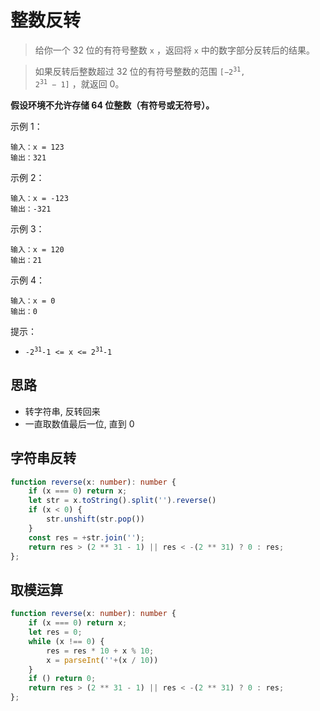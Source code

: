# 整数反转

> 给你一个 32 位的有符号整数 `x` ，返回将 `x` 中的数字部分反转后的结果。

> 如果反转后整数超过 32 位的有符号整数的范围 <code>[−2<sup>31</sup>, 2<sup>31</sup> − 1]</code> ，就返回 0。

**假设环境不允许存储 64 位整数（有符号或无符号）。**

示例 1：

```
输入：x = 123
输出：321
```

示例 2：

```
输入：x = -123
输出：-321
```

示例 3：

```
输入：x = 120
输出：21
```

示例 4：

```
输入：x = 0
输出：0
```

提示：

- <code>-2<sup>31</sup>-1 <= x <= 2<sup>31</sup>-1</code>

## 思路

- 转字符串, 反转回来
- 一直取数值最后一位, 直到 0

## 字符串反转

```TypeScript
function reverse(x: number): number {
    if (x === 0) return x;
    let str = x.toString().split('').reverse()
    if (x < 0) {
        str.unshift(str.pop())
    }
    const res = +str.join('');
    return res > (2 ** 31 - 1) || res < -(2 ** 31) ? 0 : res;
};
```

## 取模运算

```TypeScript
function reverse(x: number): number {
    if (x === 0) return x;
    let res = 0;
    while (x !== 0) {
        res = res * 10 + x % 10;
        x = parseInt(''+(x / 10))
    }
    if () return 0;
    return res > (2 ** 31 - 1) || res < -(2 ** 31) ? 0 : res;
};
```
